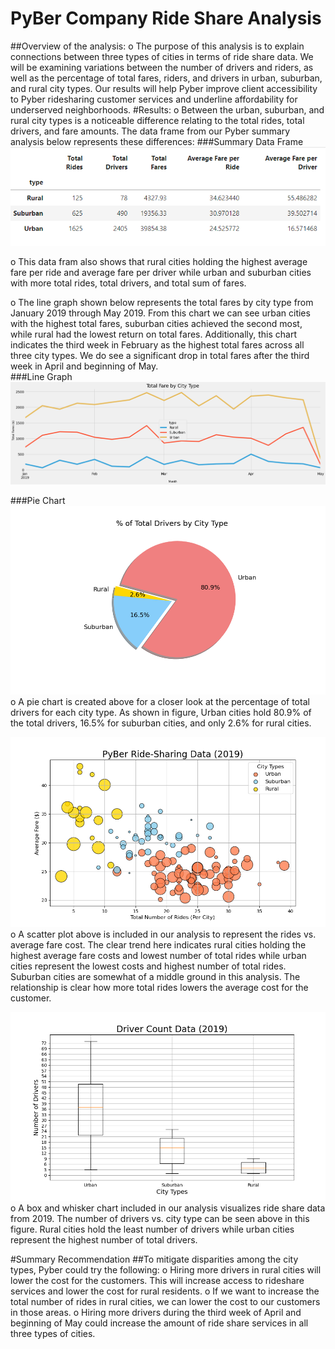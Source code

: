 # PyBer Company Ride Share Analysis 
##Overview of the analysis:
o	The purpose of this analysis is to explain connections between three types of cities in terms of ride share data. We will be examining variations between the number of drivers and riders, as well as the percentage of total fares, riders, and drivers in urban, suburban, and rural city types. Our results will help Pyber improve client accessibility to Pyber ridesharing customer services and underline affordability for underserved neighborhoods.
#Results:
o	Between the urban, suburban, and rural city types is a noticeable difference relating to the total rides, total drivers, and fare amounts. The data frame from our Pyber summary analysis below represents these differences: 
###Summary Data Frame
![](analysis/Pyber%20Summary%20DataFrame.PNG)

o	This data fram also shows that rural cities holding the highest average fare per ride and average fare per driver while urban and suburban cities with more total rides, total drivers, and total sum of fares. 

o	The line graph shown below represents the total fares by city type from January 2019 through May 2019. From this chart we can see urban cities with the highest total fares, suburban cities achieved the second most, while rural had the lowest return on total fares. Additionally, this chart indicates the third week in February as the highest total fares across all three city types. We do see a significant drop in total fares after the third week in April and beginning of May.   
 ###Line Graph
 ![](analysis/Pyber_Fare_Summary.png)

###Pie Chart
![](analysis/Fig7.png)
o	A pie chart is created above for a closer look at the percentage of total drivers for each city type. As shown in figure, Urban cities hold 80.9% of the total drivers, 16.5% for suburban cities, and only 2.6% for rural cities.

![](analysis/Fig1.png)
o	A scatter plot above is included in our analysis to represent the rides vs. average fare cost. The clear trend here indicates rural cities holding the highest average fare costs and lowest number of total rides while urban cities represent the lowest costs and highest number of total rides.  Suburban cities are somewhat of a middle ground in this analysis. The relationship is clear how more total rides lowers the average cost for the customer.  
 
![](analysis/Fig2.png)
o	A box and whisker chart included in our analysis visualizes ride share data from 2019. The number of drivers vs. city type can be seen above in this figure. Rural cities hold the least number of drivers while urban cities represent the highest number of total drivers.  

#Summary Recommendation
##To mitigate disparities among the city types, Pyber could try the following:
o	Hiring more drivers in rural cities will lower the cost for the customers. This will increase access to rideshare services and lower the cost for rural residents.
o	If we want to increase the total number of rides in rural cities, we can lower the cost to our customers in those areas. 
o	Hiring more drivers during the third week of April and beginning of May could increase the amount of ride share services in all three types of cities. 

